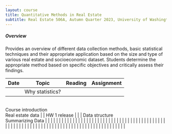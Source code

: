 ```yaml
---
layout: course
title: Quantitative Methods in Real Estate
subtitle: Real Estate 506A, Autumn Quarter 2023, University of Washington
---
```


##### Overview

Provides an overview of different data collection methods, basic statistical techniques and their appropriate application based on the size and type of various real estate and socioeconomic dataset. Students determine the appropriate method based on specific objectives and critically assess their findings.



| Date | Topic                                                          | Reading | Assignment   |
| ---- | -------------------------------------------------------------- | ------- | ------------ |
|      | Why statistics?<br/>Course introduction<br/>Real estate data |         | HW 1 release |
|      | Data structure<br/>Summarizing Data                           |         |              |
|      |                                                                |         |              |
|      |                                                                |         |              |
|      |                                                                |         |              |
|      |                                                                |         |              |
|      |                                                                |         |              |
|      |                                                                |         |              |
|      |                                                                |         |              |
|      |                                                                |         |              |
|      |                                                                |         |              |
|      |                                                                |         |              |
|      |                                                                |         |              |
|      |                                                                |         |              |
|      |                                                                |         |              |
|      |                                                                |         |              |
|      |                                                                |         |              |
|      |                                                                |         |              |
|      |                                                                |         |              |